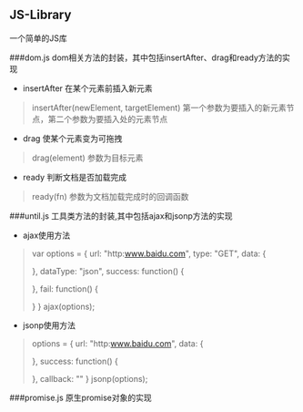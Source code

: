 ## JS-Library
一个简单的JS库

###dom.js     dom相关方法的封装，其中包括insertAfter、drag和ready方法的实现

* insertAfter 在某个元素前插入新元素

> insertAfter(newElement, targetElement) 第一个参数为要插入的新元素节点，第二个参数为要插入处的元素节点

* drag 使某个元素变为可拖拽

> drag(element) 参数为目标元素

* ready 判断文档是否加载完成

> ready(fn) 参数为文档加载完成时的回调函数

###until.js   工具类方法的封装,其中包括ajax和jsonp方法的实现

* ajax使用方法

> var options = {
> 	url: "http:www.baidu.com",
>	type: "GET",
>	data: {
>
>	},
>	dataType: "json",
>	success: function() {
>
>	},
>	fail: function() {
>
>	}
> }
> ajax(options);

* jsonp使用方法

> options = {
>	url: "http:www.baidu.com",
>	data: {
>
>	},
>	success: function() {
>
>	},
>	callback: ""
> }
> jsonp(options);

###promise.js  原生promise对象的实现
